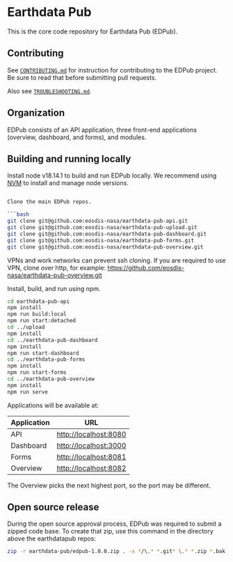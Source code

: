 # Earthdata Pub

This is the core code repository for Earthdata Pub (EDPub).

## Contributing

See [`CONTRIBUTING.md`](./CONTRIBUTING.md) for instruction for contributing to
the EDPub project. Be sure to read that before submitting pull requests.

Also see [`TROUBLESHOOTING.md`](./TROUBLESHOOTING.md).

## Organization

EDPub consists of an API application, three front-end applications (overview,
dashboard, and forms), and modules.

## Building and running locally

Install node v18.14.1 to build and run EDPub locally. We recommend using [NVM](https://www.freecodecamp.org/news/node-version-manager-nvm-install-guide/) to install and manage node versions.

```bash

Clone the main EDPub repos.

```bash
git clone git@github.com:eosdis-nasa/earthdata-pub-api.git
git clone git@github.com:eosdis-nasa/earthdata-pub-upload.git
git clone git@github.com:eosdis-nasa/earthdata-pub-dashboard.git
git clone git@github.com:eosdis-nasa/earthdata-pub-forms.git
git clone git@github.com:eosdis-nasa/earthdata-pub-overview.git
```

VPNs and work networks can prevent ssh cloning. If you are required to use VPN,
clone over http, for example:
<https://github.com/eosdis-nasa/earthdata-pub-overview.git>

Install, build, and run using npm.

```bash
cd earthdata-pub-api
npm install
npm run build:local
npm run start:detached
cd ../upload
npm install
cd ../earthdata-pub-dashboard
npm install
npm run start-dashboard
cd ../earthdata-pub-forms
npm install
npm run start-forms
cd ../earthdata-pub-overview
npm install
npm run serve
```

Applications will be available at:

| Application | URL |
| --- | --- |
| API | <http://localhost:8080> |
| Dashboard | <http://localhost:3000> |
| Forms | <http://localhost:8081> |
| Overview | <http://localhost:8082> |

The Overview picks the next highest port, so the port may be different.

## Open source release

During the open source approval process, EDPub was required to submit a zipped
code base. To create that zip, use this command in the directory above the
earthdatapub repos:

```bash
zip -r earthdata-pub/edpub-1.0.0.zip . -x */\.* *.git* \.* *.zip *.bak *.swp *.back *.merge **/node_modules/**\* **/bower_components/**\* **/dist/**.* **earthdata-pub**
```
